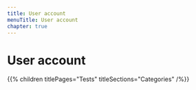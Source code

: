 ```yaml
---
title: User account
menuTitle: User account
chapter: true
---
```


# User account

{{% children titlePages="Tests" titleSections="Categories" /%}}